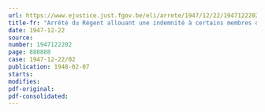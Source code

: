 ```yaml
---
url: https://www.ejustice.just.fgov.be/eli/arrete/1947/12/22/1947122202/justel
title-fr: "Arrêté du Régent allouant une indemnité à certains membres de la Force navale : 1e. participant à l'instruction ou aux opérations de démontage et de neutralisation des mines et torpilles ; 2e. effectuant des travaux sous eau"
date: 1947-12-22
source:
number: 1947122202
page: 888888
case: 1947-12-22/02
publication: 1948-02-07
starts:
modifies:
pdf-original:
pdf-consolidated:
---
```


